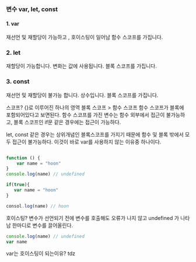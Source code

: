 ### 변수 var, let, const

#### 1. var
재선언 및 재할당이 가능하고 , 호이스팅이 일어남
함수 스코프를 가집니다.

### 2. let
재할당이 가능합니다. 변화는 값에 사용됩니다.
블록 스코프를 가집니다.


### 3. const
재선언 및 재할당이 불가능 합니다. 상수입니다.
블록 스코프를 가집니다.


스코프?
{}로 이루어진 하나의 영역
블록 스코프 > 함수 스코프
함수 스코프가 블록에 포함되어있다고 보면된다.
함수 스코프를 가진 변수는 함수 외부에서 접근이 불가능하고,
블록 스코프인 if문 같은 경우에는 접근이 가능하다.

let, const 같은 경우는 상위개념인 블록스코프를 가지기 때문에
함수 및 블록 밖에서 모두 접근이 불가능하다.
이것이 바로 var를 사용하지 않는 이유중 하나이다.

```javascript

function () {
    var name = "hoon"
}
console.log(name) // undefined

if(true){
   var name = "hoon" 
}

consol.log(name) // hoon

```

호이스팅? 
변수가 선언되기 전에 변수를 호출해도 오류가 나지 않고 undefined 가 나타남
한마디로 변수를 끌어올린다.

```javascript
console.log(name) // undefined
var name
```

var는 호이스팅이 되는이유?
tdz

